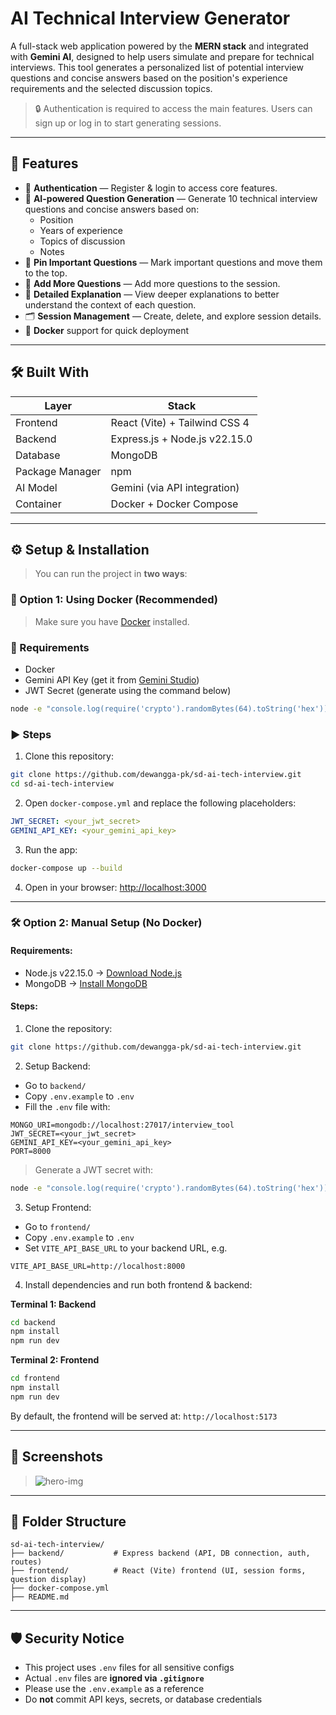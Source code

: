 # AI Technical Interview Generator

A full-stack web application powered by the **MERN stack** and integrated with **Gemini AI**, designed to help users simulate and prepare for technical interviews. This tool generates a personalized list of potential interview questions and concise answers based on the position's experience requirements and the selected discussion topics.

> 🔒 Authentication is required to access the main features. Users can sign up or log in to start generating sessions.

---

## 🌟 Features

- 🔐 **Authentication** — Register & login to access core features.
- 🧠 **AI-powered Question Generation** — Generate 10 technical interview questions and concise answers based on:
  - Position
  - Years of experience
  - Topics of discussion
  - Notes
- 📌 **Pin Important Questions** — Mark important questions and move them to the top.
- 📝 **Add More Questions** — Add more questions to the session.
- 📖 **Detailed Explanation** — View deeper explanations to better understand the context of each question.
- 🗂️ **Session Management** — Create, delete, and explore session details.
- 🐳 **Docker** support for quick deployment
---

## 🛠️ Built With

| Layer     | Stack                         |
|-----------|-------------------------------|
| Frontend  | React (Vite) + Tailwind CSS 4 |
| Backend   | Express.js + Node.js v22.15.0 |
| Database  | MongoDB                       |
| Package Manager | npm                    |
| AI Model  | Gemini (via API integration)  |
| Container | Docker + Docker Compose       |

---

## ⚙️ Setup & Installation

> You can run the project in **two ways**:

### 🧩 Option 1: Using Docker (Recommended)

> Make sure you have [Docker](https://docs.docker.com/get-docker/) installed.

### 🧪 Requirements

- Docker
- Gemini API Key (get it from [Gemini Studio](https://aistudio.google.com/prompts/new_chat))
- JWT Secret (generate using the command below)

```bash
node -e "console.log(require('crypto').randomBytes(64).toString('hex'))"
````

### ▶️ Steps

1. Clone this repository:

```bash
git clone https://github.com/dewangga-pk/sd-ai-tech-interview.git
cd sd-ai-tech-interview
```

2. Open `docker-compose.yml` and replace the following placeholders:

```yaml
JWT_SECRET: <your_jwt_secret>
GEMINI_API_KEY: <your_gemini_api_key>
```

3. Run the app:

```bash
docker-compose up --build
```

4. Open in your browser: [http://localhost:3000](http://localhost:3000)

---

### 🛠️ Option 2: Manual Setup (No Docker)

#### Requirements:

- Node.js v22.15.0 → [Download Node.js](https://nodejs.org/en/download)
- MongoDB → [Install MongoDB](https://www.mongodb.com/try/download/community)

#### Steps:

1. Clone the repository:

```bash
git clone https://github.com/dewangga-pk/sd-ai-tech-interview.git
```


2. Setup Backend:

* Go to `backend/`
* Copy `.env.example` to `.env`
* Fill the `.env` file with:

```env
MONGO_URI=mongodb://localhost:27017/interview_tool
JWT_SECRET=<your_jwt_secret>
GEMINI_API_KEY=<your_gemini_api_key>
PORT=8000
```
> Generate a JWT secret with:
```bash
node -e "console.log(require('crypto').randomBytes(64).toString('hex'))"
```

3. Setup Frontend:

* Go to `frontend/`
* Copy `.env.example` to `.env`
* Set `VITE_API_BASE_URL` to your backend URL, e.g.

```env
VITE_API_BASE_URL=http://localhost:8000
```

4. Install dependencies and run both frontend & backend:

**Terminal 1: Backend**
```bash
cd backend
npm install
npm run dev
```

**Terminal 2: Frontend**
```bash
cd frontend
npm install
npm run dev
```
By default, the frontend will be served at: `http://localhost:5173`

---

## 📸 Screenshots

> ![hero-img](https://github.com/user-attachments/assets/ff6cc22e-4508-4a3f-808a-2b9d5b4639e4)


---

## 📁 Folder Structure

```
sd-ai-tech-interview/
├── backend/           # Express backend (API, DB connection, auth, routes)
├── frontend/          # React (Vite) frontend (UI, session forms, question display)
├── docker-compose.yml
├── README.md
```

---

## 🛡️ Security Notice

* This project uses `.env` files for all sensitive configs
* Actual `.env` files are **ignored via `.gitignore`**
* Please use the `.env.example` as a reference
* Do **not** commit API keys, secrets, or database credentials
